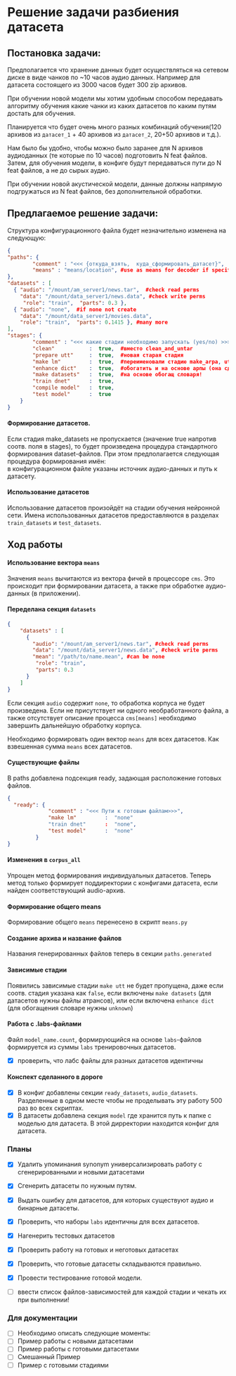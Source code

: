 # Решение задачи разбиения датасета

## Постановка задачи:

Предполагается что хранение данных будет осуществляться на сетевом диске в виде
чанков по ~10 часов аудио данных. Например для датасета состоящего из 3000 часов
будет 300 zip архивов.

При обучении новой модели мы хотим удобным способом передавать алгоритму обучения
какие чанки из каких датасетов по каким путям достать для обучения.

Планируется что будет очень много разных комбинаций обучения(120 архивов из
`датасет_1` + 40 архивов  из `датасет_2`,  20+50 архивов и т.д.).

Нам было бы удобно, чтобы можно было заранее для N архивов аудиоданных
(те которые по 10 часов) подготовить N feat файлов. Затем, для обучения модели,
в конфиге будут передаваться пути до  N feat файлов, а не до сырых аудио.

При обучении новой акустической модели, данные должны напрямую подгружаться
из N feat файлов, без дополнительной обработки.


## Предлагаемое решение задачи:

Структура конфигурационного файла будет незначительно изменена на следующую:
```json
{
"paths": {
        "comment" : "<<< {откуда_взять,  куда_сформировать_датасет}",
        "means" : "means/location", #use as means for decoder if specified
},
"datasets" : [
  { "audio": "/mount/am_server1/news.tar",  #check read perms
    "data": "/mount/data_server1/news.data", #check write perms
     "role": "train",  "parts": 0.3 },
  { "audio": "none",  #if none not create
    "data": "/mount/data_server1/movies.data",  
    "role": "train",  "parts": 0.1415 }, #many more
],
"stages": {
        "comment" : "<<< какие стадии необходимо запускать (yes/no) >>>",
        "clean"           :  true,  #вместо clean_and_untar
        "prepare utt"     :  true,  #новая старая стадия
        "make lm"         :  true,  #переименовали стадию make_arpa, utt участвует в обогащении.
        "enhance dict"    :  true,  #обогатить и на основе арпы (она сделает текстовичок)
        "make datasets"   :  true,  #на основе обогащ словаря!
        "train dnet"      :  true,
        "compile model"   :  true,
        "test model"      :  true
    }
}
```

#### Формирование датасетов.  
Если стадия make_datasets не пропускается (значение true напротив соотв. поля в stages),
то будет произведена процедура стандартного формирования dataset-файлов. При этом
предполагается следующая процедура формирования имён:  
в конфигурационном файле указаны источник аудио-данных и путь к датасету.   

#### Использование датасетов
Использование датасетов произойдёт на стадии обучения нейронной сети.
Имена использованных датасетов предоставляются в разделах `train_datasets` и
`test_datasets`.

## Ход работы

#### Использование вектора `means`
Значения `means` вычитаются из вектора фичей в процессоре `cms`. Это происходит
при формировании датасета, а также при обработке аудио-данных (в приложении).

#### Переделана секция `datasets`
```json
{
    "datasets" : [
      {
        "audio": "/mount/am_server1/news.tar", #check read perms
        "data": "/mount/data_server1/news.data", #check write perms
        "mean": "/path/to/name.mean", #can be none
         "role": "train",  
         "parts": 0.3
      }
    ]
}
```
Eсли секция `audio` содержит `none`, то обработка корпуса не будет произведена.
Если не присутствует ни одного необработанного файла, а также отсутствует описание
процесса `cms[means]` необходимо завершить дальнейшую обработку корпуса.

Необходимо формировать один вектор `means` для всех датасетов. Как взвешенная
сумма `means` всех датасетов.

#### Существующие файлы

В paths добавлена подсекция ready, задающая расположение готовых файлов.
```json
{
  "ready": {
             "comment" : "<<< Пути к готовым файлам>>>",
             "make lm"         :  "none"
             "train dnet"      :  "none",
             "test model"      :  "none"
         }
}
```


#### Изменения в `corpus_all`
Упрощен метод формирования индивидуальных датасетов. Теперь метод только
формирует поддиректории с конфигами датасета, если найден соответствующий
audio-архив.


#### Формирование общего means
Формирование общего `means` перенeсено в скрипт `means.py`

#### Создание архива и название файлов
Названия генерированных файлов теперь в секции `paths.generated`

#### Зависимые стадии
Появились зависимые стадии
`make utt` не будет пропущена, даже если соотв. стадия указана как `false`,
если включены `make datasets` (для датасетов нужны файлы атрансов),
или если включена `enhance dict` (для обогащения словаре нужны `unknown`)

#### Работа с .labs-файлами
Файл `model_name.count`, формирующийся на основе `labs`-файлов формируется из суммы
`labs` тренировочных датасетов.
 - [x] проверить, что лабс файлы для разных датасетов идентичны  

#### Конспект сделанного в дороге
 - [x] В конфиг добавлены секции `ready_datasets`, `audio_datasets`. Разделенные в одном
месте чтобы не проделывать эту работу 500 раз во всех скриптах.
 - [x] В датасеты добавлена секция `model` где хранится путь к папке с моделью для датасета.
В этой дирректории находится конфиг для датасета.

### Планы
 - [x] Удалить упоминания synonym универсализировать работу с сгенерированными и новыми датасетами  
 - [x] Сгенерить датасеты по нужным путям.  
 - [x] Выдать ошибку для датасетов, для которых существуют аудио и бинарные датасеты.
 - [x] Проверить, что наборы `labs` идентичны для всех датасетов.  
 - [x] Нагенерить тестовых датасетов  
 - [x] Проверить работу на готовых и неготовых датасетах  
 - [x] Проверить, что готовые датасеты складываются правильно.  
 - [x] Провести тестирование готовой модели.
 - [ ] ввести список файлов-зависимостей для каждой стадии и чекать их при выполнении!


### Для документации
- [ ] Необходимо описать следующие моменты:
- [ ] Пример работы с новыми датасетами
- [ ] Пример работы с готовыми датасетами
- [ ] Смешанный Пример
- [ ] Пример с готовыми стадиями
